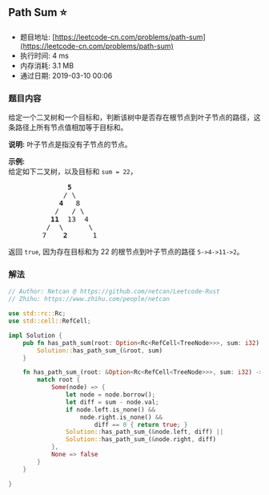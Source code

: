 ## Path Sum :star:
- 题目地址: [https://leetcode-cn.com/problems/path-sum](https://leetcode-cn.com/problems/path-sum)
- 执行时间: 4 ms 
- 内存消耗: 3.1 MB
- 通过日期: 2019-03-10 00:06

### 题目内容
<p>给定一个二叉树和一个目标和，判断该树中是否存在根节点到叶子节点的路径，这条路径上所有节点值相加等于目标和。</p>

<p><strong>说明:</strong> 叶子节点是指没有子节点的节点。</p>

<p><strong>示例:</strong> <br>
给定如下二叉树，以及目标和 <code>sum = 22</code>，</p>

<pre>              <strong>5</strong>
             / \
            <strong>4 </strong>  8
           /   / \
          <strong>11 </strong> 13  4
         /  \      \
        7    <strong>2</strong>      1
</pre>

<p>返回 <code>true</code>, 因为存在目标和为 22 的根节点到叶子节点的路径 <code>5->4->11->2</code>。</p>


### 解法
```rust
// Author: Netcan @ https://github.com/netcan/Leetcode-Rust
// Zhihu: https://www.zhihu.com/people/netcan

use std::rc::Rc;
use std::cell::RefCell;

impl Solution {
    pub fn has_path_sum(root: Option<Rc<RefCell<TreeNode>>>, sum: i32) -> bool {
        Solution::has_path_sum_(&root, sum)
    }

    fn has_path_sum_(root: &Option<Rc<RefCell<TreeNode>>>, sum: i32) -> bool {
        match root {
            Some(node) => {
                let node = node.borrow();
                let diff = sum - node.val;
                if node.left.is_none() &&
                    node.right.is_none() &&
                        diff == 0 { return true; }
                Solution::has_path_sum_(&node.left, diff) ||
                Solution::has_path_sum_(&node.right, diff)
            },
            None => false
        }
    }

}

```
